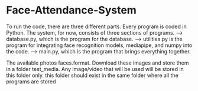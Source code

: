 # Face-Attendance-System


To run the code, there are three different parts.
Every program is coded in Python.
The system, for now, consists of three sections of programs. --> database.py, which is the program for the database. --> utilities.py is the program for integrating face recognition models, mediapipe, and numpy into the code. --> main.py, which is the program that brings everything together.

The available photos faces.format. Download these images and store them in a folder test_media. Any image/video that will be used will be stored in this folder only. this folder should exist in the same folder where all the programs are stored
